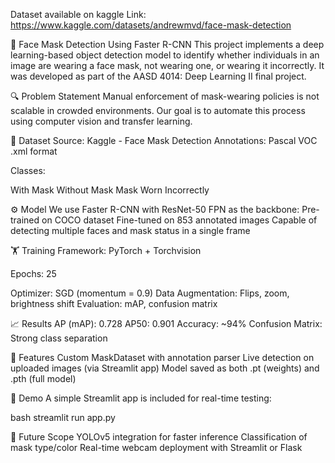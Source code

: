 Dataset available on kaggle
Link: https://www.kaggle.com/datasets/andrewmvd/face-mask-detection

🧠 Face Mask Detection Using Faster R-CNN
This project implements a deep learning-based object detection model to identify whether individuals in an image are wearing a face mask, not wearing one, or wearing it incorrectly. It was developed as part of the AASD 4014: Deep Learning II final project.

🔍 Problem Statement
Manual enforcement of mask-wearing policies is not scalable in crowded environments. Our goal is to automate this process using computer vision and transfer learning.

📁 Dataset
Source: Kaggle - Face Mask Detection
Annotations: Pascal VOC .xml format

Classes:

With Mask
Without Mask
Mask Worn Incorrectly

⚙️ Model
We use Faster R-CNN with ResNet-50 FPN as the backbone:
Pre-trained on COCO dataset
Fine-tuned on 853 annotated images
Capable of detecting multiple faces and mask status in a single frame

🏋️ Training
Framework: PyTorch + Torchvision

Epochs: 25

Optimizer: SGD (momentum = 0.9)
Data Augmentation: Flips, zoom, brightness shift
Evaluation: mAP, confusion matrix

📈 Results
AP (mAP): 0.728
AP50: 0.901
Accuracy: ~94%
Confusion Matrix: Strong class separation

🎯 Features
Custom MaskDataset with annotation parser
Live detection on uploaded images (via Streamlit app)
Model saved as both .pt (weights) and .pth (full model)

🚀 Demo
A simple Streamlit app is included for real-time testing:

bash
streamlit run app.py

📌 Future Scope
YOLOv5 integration for faster inference
Classification of mask type/color
Real-time webcam deployment with Streamlit or Flask
